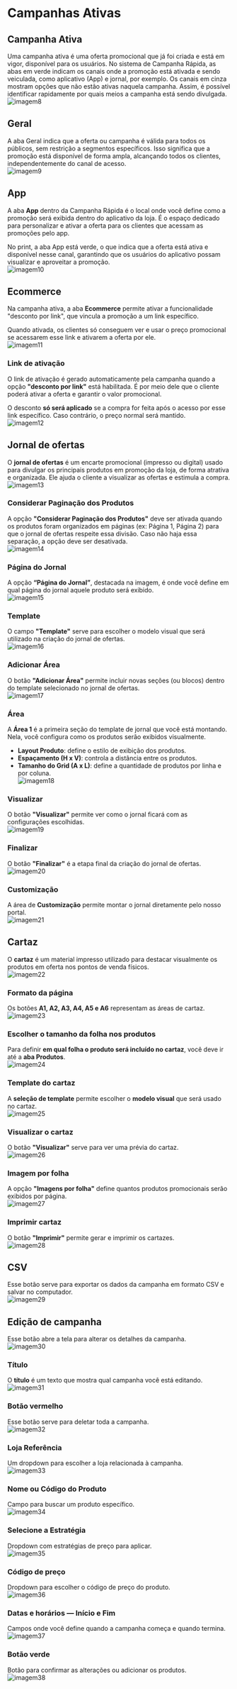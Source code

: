 # Campanhas Ativas

## Campanha Ativa
Uma campanha ativa é uma oferta promocional que já foi criada e está em vigor, disponível para os usuários. No sistema de Campanha Rápida, as abas em verde indicam os canais onde a promoção está ativada e sendo veiculada, como aplicativo (App) e jornal, por exemplo. Os canais em cinza mostram opções que não estão ativas naquela campanha. Assim, é possível identificar rapidamente por quais meios a campanha está sendo divulgada.  
![imagem8](imagem8.png)

## Geral
A aba Geral indica que a oferta ou campanha é válida para todos os públicos, sem restrição a segmentos específicos. Isso significa que a promoção está disponível de forma ampla, alcançando todos os clientes, independentemente do canal de acesso.  
![imagem9](imagem9.png)

## App
A aba **App** dentro da Campanha Rápida é o local onde você define como a promoção será exibida dentro do aplicativo da loja. É o espaço dedicado para personalizar e ativar a oferta para os clientes que acessam as promoções pelo app.

No print, a aba App está verde, o que indica que a oferta está ativa e disponível nesse canal, garantindo que os usuários do aplicativo possam visualizar e aproveitar a promoção.  
![imagem10](imagem10.png)

## Ecommerce
Na campanha ativa, a aba **Ecommerce** permite ativar a funcionalidade "desconto por link", que vincula a promoção a um link específico.

Quando ativada, os clientes só conseguem ver e usar o preço promocional se acessarem esse link e ativarem a oferta por ele.  
![imagem11](imagem11.png)

### Link de ativação
O link de ativação é gerado automaticamente pela campanha quando a opção **"desconto por link"** está habilitada. É por meio dele que o cliente poderá ativar a oferta e garantir o valor promocional.

O desconto **só será aplicado** se a compra for feita após o acesso por esse link específico. Caso contrário, o preço normal será mantido.  
![imagem12](imagem12.png)

## Jornal de ofertas
O **jornal de ofertas** é um encarte promocional (impresso ou digital) usado para divulgar os principais produtos em promoção da loja, de forma atrativa e organizada. Ele ajuda o cliente a visualizar as ofertas e estimula a compra.  
![imagem13](imagem13.png)

### Considerar Paginação dos Produtos
A opção **"Considerar Paginação dos Produtos"** deve ser ativada quando os produtos foram organizados em páginas (ex: Página 1, Página 2) para que o jornal de ofertas respeite essa divisão. Caso não haja essa separação, a opção deve ser desativada.  
![imagem14](imagem14.png)

### Página do Jornal
A opção **“Página do Jornal”**, destacada na imagem, é onde você define em qual página do jornal aquele produto será exibido.  
![imagem15](imagem15.png)

### Template
O campo **"Template"** serve para escolher o modelo visual que será utilizado na criação do jornal de ofertas.  
![imagem16](imagem16.png)

### Adicionar Área
O botão **"Adicionar Área"** permite incluir novas seções (ou blocos) dentro do template selecionado no jornal de ofertas.  
![imagem17](imagem17.png)

### Área
A **Área 1** é a primeira seção do template de jornal que você está montando. Nela, você configura como os produtos serão exibidos visualmente.

- **Layout Produto**: define o estilo de exibição dos produtos.  
- **Espaçamento (H x V)**: controla a distância entre os produtos.  
- **Tamanho do Grid (A x L)**: define a quantidade de produtos por linha e por coluna.  
![imagem18](imagem18.png)

### Visualizar
O botão **"Visualizar"** permite ver como o jornal ficará com as configurações escolhidas.  
![imagem19](imagem19.png)

### Finalizar
O botão **"Finalizar"** é a etapa final da criação do jornal de ofertas.  
![imagem20](imagem20.png)

### Customização
A área de **Customização** permite montar o jornal diretamente pelo nosso portal.  
![imagem21](imagem21.png)

## Cartaz
O **cartaz** é um material impresso utilizado para destacar visualmente os produtos em oferta nos pontos de venda físicos.  
![imagem22](imagem22.png)

### Formato da página
Os botões **A1, A2, A3, A4, A5 e A6** representam as áreas de cartaz.  
![imagem23](imagem23.png)

### Escolher o tamanho da folha nos produtos
Para definir **em qual folha o produto será incluído no cartaz**, você deve ir até a **aba Produtos**.  
![imagem24](imagem24.png)

### Template do cartaz
A **seleção de template** permite escolher o **modelo visual** que será usado no cartaz.  
![imagem25](imagem25.png)

### Visualizar o cartaz
O botão **"Visualizar"** serve para ver uma prévia do cartaz.  
![imagem26](imagem26.png)

### Imagem por folha
A opção **"Imagens por folha"** define quantos produtos promocionais serão exibidos por página.  
![imagem27](imagem27.png)

### Imprimir cartaz
O botão **"Imprimir"** permite gerar e imprimir os cartazes.  
![imagem28](imagem28.png)

## CSV
Esse botão serve para exportar os dados da campanha em formato CSV e salvar no computador.  
![imagem29](imagem29.png)

## Edição de campanha
Esse botão abre a tela para alterar os detalhes da campanha.  
![imagem30](imagem30.png)

### Título
O **título** é um texto que mostra qual campanha você está editando.  
![imagem31](imagem31.png)

### Botão vermelho
Esse botão serve para deletar toda a campanha.  
![imagem32](imagem32.png)

### Loja Referência
Um dropdown para escolher a loja relacionada à campanha.  
![imagem33](imagem33.png)

### Nome ou Código do Produto
Campo para buscar um produto específico.  
![imagem34](imagem34.png)

### Selecione a Estratégia
Dropdown com estratégias de preço para aplicar.  
![imagem35](imagem35.png)

### Código de preço
Dropdown para escolher o código de preço do produto.  
![imagem36](imagem36.png)

### Datas e horários — Início e Fim
Campos onde você define quando a campanha começa e quando termina.  
![imagem37](imagem37.png)

### Botão verde
Botão para confirmar as alterações ou adicionar os produtos.  
![imagem38](imagem38.png)